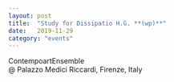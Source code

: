 ```yaml
---
layout: post
title:  "Study for Dissipatio H.G. **(wp)**"
date:   2019-11-29
category: "events"
---
```

ContempoartEnsemble <br>
@ Palazzo Medici Riccardi, Firenze, Italy
